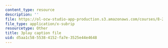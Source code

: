 ```yaml
---
content_type: resource
description: ''
file: https://ol-ocw-studio-app-production.s3.amazonaws.com/courses/8-20-introduction-to-special-relativity-january-iap-2021/d5aa1c5855384152fa7e3525e44e4648_0STE0476EOk.srt
file_type: application/x-subrip
resourcetype: Other
title: 3play caption file
uid: d5aa1c58-5538-4152-fa7e-3525e44e4648
---
```

